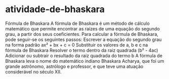 # atividade-de-bhaskara
Fórmula de Bhaskara 
A fórmula de Bhaskara é um método de cálculo matemático que permite encontrar as raízes de uma equação do segundo grau, a partir dos seus coeficientes. 
Para calcular a fórmula de Bhaskara, pode seguir-se os seguintes passos:
Escrever a equação do segundo grau na forma padrão ax² + bx + c = 0
Substituir os valores de a, b e c na fórmula de Bhaskara
Resolver o termo dentro da raiz quadrada (b² - 4ac)
Adicionar ou subtrair o resultado da raiz quadrada do termo b 
A fórmula de Bhaskara leva o nome do matemático indiano Bhaskara Acharya, que foi um grande astrônomo, astrólogo e professor, e que teve uma atuação considerável no século XII. 
